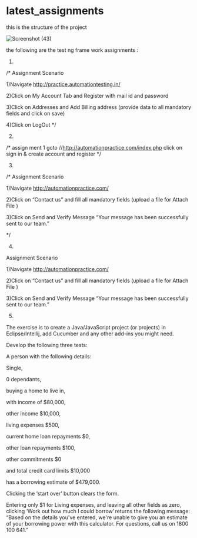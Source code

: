 # latest_assignments


this is the structure of the project 

![Screenshot (43)](https://user-images.githubusercontent.com/106013898/170874206-bb9dd2f4-9147-464e-83fa-73af34c026d5.png)



the following are the test ng frame work assignments  :

1.

/*
Assignment Scenario

1)Navigate http://practice.automationtesting.in/

2)Click on My Account Tab and Register with mail id and password 

3)Click on Addresses and Add Billing address (provide data to all mandatory fields and click on save)

4)Click on LogOut   */




2.


/*  assign ment 1 goto //http://automationpractice.com/index.php   click on sign in & create account and register  */


3.


/*
Assignment Scenario

1)Navigate http://automationpractice.com/

2)Click on “Contact us” and fill all mandatory fields (upload a file for Attach File )

3)Click on Send and Verify Message “Your message has been successfully sent to our team.”


*/




4.

Assignment Scenario

1)Navigate http://automationpractice.com/

2)Click on “Contact us” and fill all mandatory fields (upload a file for Attach File )

3)Click on Send and Verify Message “Your message has been successfully sent to our team.”




5.

The exercise is to create a Java/JavaScript project (or projects) in Eclipse/Intellij, add Cucumber and any other add-ins you might need.   

 
 
 

Develop the following three tests: 

A person with the following details:  

Single,  

0 dependants,  

buying a home to live in,  

with income of $80,000,  

other income $10,000,  

living expenses $500,  

current home loan repayments $0, 

other loan repayments $100,  

other commitments $0  

and total credit card limits $10,000  

has a borrowing estimate of $479,000. 

Clicking the ‘start over’ button clears the form. 

Entering only $1 for Living expenses, and leaving all other fields as zero, clicking ‘Work out how much I could borrow’ returns the following message: 
“Based on the details you've entered, we're unable to give you an estimate of your borrowing power with this calculator. For questions, call us on 1800 100 641.” 
